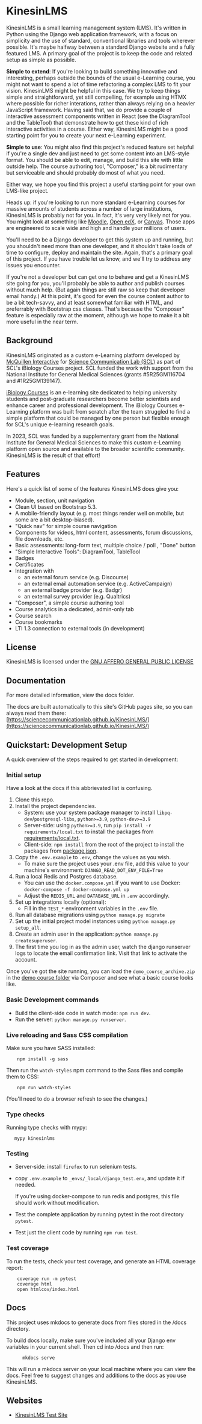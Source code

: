 # KinesinLMS

KinesinLMS is a small learning management system (LMS). It's written in Python using the Django web application framework,
with a focus on simplicity and the use of standard, conventional libraries and tools wherever possible. It's maybe halfway between a
standard Django website and a fully featured LMS. A primary goal of the project is to keep the code and related setup as simple as possible.

**Simple to extend**: If you're looking to build something innovative and interesting,
perhaps outside the bounds of the usual e-Learning course, you might not want to spend a lot of time
refactoring a complex LMS to fit your vision. KinesinLMS might be helpful in this case. We try to keep things simple and straightforward,
yet still compelling, for example using HTMX where possible for richer interations, rather than always relying on a heavier
JavaScript framework. Having said that, we do provide a couple of interactive assessment components written in React (see the
DiagramTool and the TableTool) that demonstrate how to get these kind of rich interactive activities in a course. Either way,
KinesinLMS might be a good starting point for you to create your next e-Learning experiment.

**Simple to use**: You might also find this project's reduced feature set helpful if you're a single dev and just need to get some
content into an LMS-style format. You should be able to edit, manage, and build this site with little outside help. The course
authoring tool, "Composer," is a bit rudimentary but serviceable and should probably do most of what you need.

Either way, we hope you find this project a useful starting point for your own LMS-like project.

Heads up: if you're looking to run more standard e-Learning courses for massive amounts of students across a number
of large institutions, KinesinLMS is probably not for you. In fact, it's very very likely not for you. You might look at something
like [Moodle](https://moodle.org/), [Open edX](https://openedx.org/), or [Canvas](https://www.instructure.com/canvas/). Those
apps are engineered to scale wide and high and handle your millions of users.

You'll need to be a Django developer to get this system up and running, but you shouldn't need more than one developer, and
it shouldn't take loads of time to configure, deploy and maintain the site. Again, that's a primary goal of this project. If
you have trouble let us know, and we'll try to address any issues you encounter.

If you're not a developer but can get one to behave and get a KinesinLMS site going for you, you'll probably be able to author and publish
courses without much help. (But again things are still raw so keep that developer email handy.) At this point, it's good for even the
course content author to be a bit tech-savvy, and at least somewhat familiar with HTML, and preferrably with Bootstrap css classes.
That's because the "Composer" feature is especially raw at the moment, although we hope to make it a bit more useful in the near term.

## Background

KinesinLMS originated as a custom e-Learning platform developed
by [McQuillen Interactive](https://www.mcquilleninterative.com)
for [Science Communication Lab (SCL)](https://www.sciencecommunicationlab.org/) as part of SCL's iBiology Courses project.
SCL funded the work with support from the National Institute for General Medical Sciences (grants #5R25GM116704 and #1R25GM139147).

[iBiology Courses](https://courses.ibiology.org) is an e-learning site dedicated to helping university students and
post-graduate researchers become better scientists and enhance career and professional development. The iBiology Courses
e-Learning platform was built from scratch after the team struggled to find a simple platform that could be managed by
one person but flexible enough for SCL's unique e-learning research goals.

In 2023, SCL was funded by a supplementary grant from the National Institute for General Medical Sciences to make this custom
e-Learning platform open source and available to the broader scientific community. KinesinLMS is the result of that effort!

## Features

Here's a quick list of some of the features KinesinLMS does give you:

- Module, section, unit navigation
- Clean UI based on Bootstrap 5.3.
- A mobile-friendly layout (e.g. most things render well on mobile, but some are a bit desktop-biased).
- "Quick nav" for simple course navigation
- Components for videos, html content, assessments, forum discussions, file downloads, etc.
- Basic assessments: long-form text, multiple choice / poll , "Done" button
- "Simple Interactive Tools": DiagramTool, TableTool
- Badges
- Certificates
- Integration with
  - an external forum service (e.g. Discourse)
  - an external email automation service (e.g. ActiveCampaign)
  - an external badge provider (e.g. Badgr)
  - an external survey provider (e.g. Qualtrics)
- "Composer", a simple course authoring tool
- Course analytics in a dedicated, admin-only tab
- Course search
- Course bookmarks
- LTI 1.3 connection to external tools (in development)

## License

KinesinLMS is licensed under the [GNU AFFERO GENERAL PUBLIC LICENSE](https://github.com/ScienceCommunicationLab/KinesinLMS?tab=AGPL-3.0-1-ov-file#readme)

## Documentation

For more detailed information, view the docs folder.

The docs are built automatically to this site's GitHub pages site, so you can always read them there: [https://sciencecommunicationlab.github.io/KinesinLMS/](https://sciencecommunicationlab.github.io/KinesinLMS/)

## Quickstart: Development Setup

A quick overview of the steps required to get started in development:

### Initial setup

Have a look at the docs if this abbrievated list is confusing.

1. Clone this repo.
2. Install the project dependencies.
   - System: use your system package manager to install `libpq-dev`/`postgresql-libs`, `python>=3.9`, `python-dev>=3.9`
   - Server-side: using `python>=3.9`, run `pip install -r requirements/local.txt` to install the packages
     from [requirements/local.txt](./requirements/local.txt).
   - Client-side: `npm install` from the root of the project to install the packages
     from [package.json](./package.json).
3. Copy the `.env.example` to `.env`, change the values as you wish.
   - To make sure the project uses your .env file, add this value to your machine's environment:
     `DJANGO_READ_DOT_ENV_FILE=True`
4. Run a local Redis and Postgres database.
   - You can use the `docker.compose.yml` if you want to use Docker: `docker-compose -f docker-compose.yml up`
   - Adjust the `REDIS_URL` and `DATABASE_URL` in `.env` accordingly.
5. Set up integrations locally (optional):
   - Fill in the `TEST_*` environment variables in the `.env` file.
6. Run all database migrations using `python manage.py migrate`
7. Set up the initial project model instances using `python manage.py setup_all`.
8. Create an admin user in the application: `python manage.py createsuperuser`.
9. The first time you log in as the admin user, watch the django runserver logs to locate the email confirmation link.
   Visit that link to activate the account.

Once you've got the site running, you can load the `demo_course_archive.zip` in the [demo course folder](./development_resources/courses/demo_course/demo_course_archive.zip) via Composer and see what a basic course looks like.

### Basic Development commands

- Build the client-side code in watch mode: `npm run dev`.
- Run the server: `python manage.py runserver`.

### Live reloading and Sass CSS compilation

Make sure you have SASS installed:

```
    npm install -g sass
```

Then run the `watch-styles` npm command to the Sass files and compile them to CSS:

```
    npm run watch-styles
```

(You'll need to do a browser refresh to see the changes.)

### Type checks

Running type checks with mypy:

```
   mypy kinesinlms
```

### Testing

- Server-side: install `firefox` to run selenium tests.
- copy `.env.example` to `_envs/_local/django_test.env`, and update it if needed.

  If you're using docker-compose to run redis and postgres, this file should work without modification.

- Test the complete application by running pytest in the root directory `pytest`.
- Test just the client code by running `npm run test`.

### Test coverage

To run the tests, check your test coverage, and generate an HTML coverage report:

```
    coverage run -m pytest
    coverage html
    open htmlcov/index.html
```

## Docs

This project uses mkdocs to generate docs from files stored in the /docs directory.

To build docs locally, make sure you've included all your Django env variables in your current shell.
Then cd into /docs and then run:

```
      mkdocs serve
```

This will run a mkdocs server on your local machine where you can view the docs. Feel free to
suggest changes and additions to the docs as you use KinesinLMS.

## Websites

- [KinesinLMS Test Site](https://kinesinlms.herokuapp.com)
